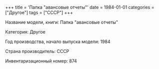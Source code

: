 +++
title = 'Папка "авансовые отчеты"'
date = 1984-01-01
categories = ["Другое"]
tags = ["СССР"]
+++

Название модели, книги: Папка "авансовые отчеты"

Категория: Другое

Год производства, начало выпуска модели: 1984

Страна производитель: СССР

Инвентаризационный номер: 874

